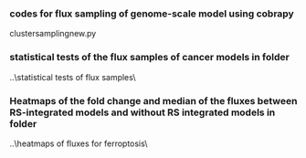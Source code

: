 ### codes for flux sampling of genome-scale model using cobrapy
clustersamplingnew.py

### statistical tests of the flux samples of cancer models in folder
..\statistical tests of flux samples\

### Heatmaps of the fold change and median of the fluxes between RS-integrated models and without RS integrated models in folder
..\heatmaps of fluxes for ferroptosis\
